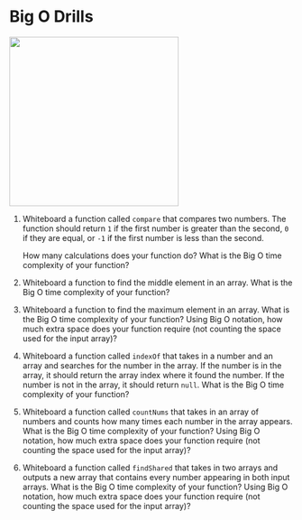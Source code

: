 # Big O Drills



<img src="https://media.giphy.com/media/LgB2sFodXQbAI/giphy.gif" width="300">

1. Whiteboard a function called `compare` that compares two numbers. The function should return `1` if the first number is greater than the second, `0` if they are equal, or `-1` if the first number is less than the second.    

    How many calculations does your function do?
    What is the Big O time complexity of your function?


1. Whiteboard a function to find the middle element in an array.  What is the Big O time complexity of your function?

1. Whiteboard a function to find the maximum element in an array. What is the Big O time complexity of your function? Using Big O notation, how much extra space does your function require (not counting the space used for the input array)?

1. Whiteboard a function called `indexOf` that takes in a number and an array and searches for the number in the array. If the number is in the array, it should return the array index where it found the number. If the number is not in the array, it should return `null`.  What is the Big O time complexity of your function?

1. Whiteboard a function called `countNums` that takes in an array of numbers and counts how many times each number in the array appears.  What is the Big O time complexity of your function? Using Big O notation, how much extra space does your function require (not counting the space used for the input array)?


1. Whiteboard a function called `findShared` that takes in two arrays and outputs a new array that contains every number appearing in both input arrays. What is the Big O time complexity of your function? Using Big O notation, how much extra space does your function require (not counting the space used for the input array)?
